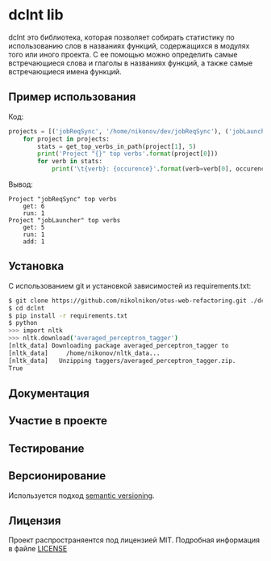 # dclnt lib

dclnt это библиотека, которая позволяет собирать статистику по использованию слов в названиях функций, содержащихся в
модулях того или иного проекта. С ее помощью можно определить самые встречающиеся слова и глаголы в названиях функций,
а также самые встречающиеся имена функций.

## Пример использования

Код:
```python
projects = [('jobReqSync', '/home/nikonov/dev/jobReqSync'), ('jobLauncher', '/home/nikonov/dev/jobLauncher')]
    for project in projects:
        stats = get_top_verbs_in_path(project[1], 5)
        print('Project "{}" top verbs'.format(project[0]))
        for verb in stats:
            print('\t{verb}: {occurence}'.format(verb=verb[0], occurence=verb[1]))
```
Вывод:
```
Project "jobReqSync" top verbs
	get: 6
	run: 1
Project "jobLauncher" top verbs
	get: 5
	run: 1
	add: 1
```

## Установка

С использованием git и установкой зависимостей из requirements.txt:
```bash
$ git clone https://github.com/nikolnikon/otus-web-refactoring.git ./dclnt
$ cd dclnt
$ pip install -r requirements.txt
$ python
>>> import nltk
>>> nltk.download('averaged_perceptron_tagger')
[nltk_data] Downloading package averaged_perceptron_tagger to
[nltk_data]     /home/nikonov/nltk_data...
[nltk_data]   Unzipping taggers/averaged_perceptron_tagger.zip.
True
```

## Документация


## Участие в проекте


## Тестирование


## Версионирование
Используется подход [semantic versioning](https://github.com/dbrock/semver-howto/blob/master/README.md).

## Лицензия
Проект распространяентся под лицензией MIT. Подробная информация в файле
[LICENSE](https://github.com/nikolnikon/otus-web-refactoring/blob/master/LICENSE)
